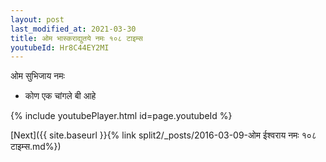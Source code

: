 ```yaml
---
layout: post
last_modified_at: 2021-03-30
title: ओम भास्कराद्युतये नमः १०८ टाइम्स
youtubeId: Hr8C44EY2MI
---
```

 
 
 ओम सुभिजाय नमः  
 
 -  कोण एक चांगले बी आहे 
 
  
 
  
 
 
 
 
 
 


{% include youtubePlayer.html id=page.youtubeId %}
 
[Next]({{ site.baseurl }}{% link  split2/_posts/2016-03-09-ओम ईश्वराय नमः १०८ टाइम्स.md%})
 

